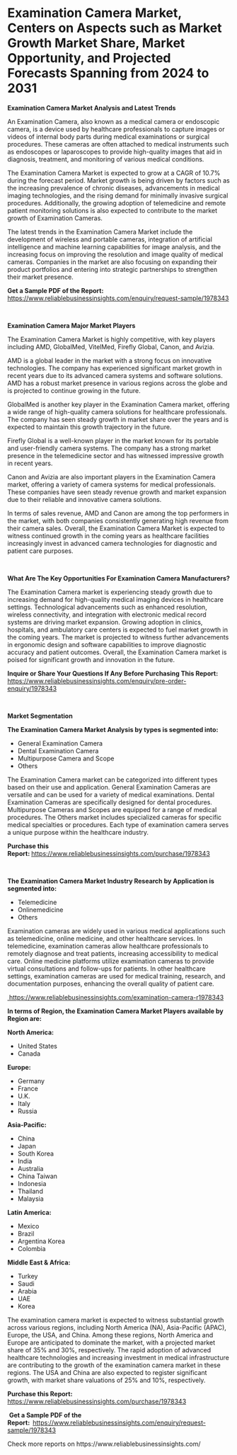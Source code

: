 <p><h1>Examination Camera Market, Centers on Aspects such as Market Growth Market Share, Market Opportunity, and Projected Forecasts Spanning from 2024 to 2031</h1></p><p><strong>Examination Camera Market Analysis and Latest Trends</strong></p>
<p><p>An Examination Camera, also known as a medical camera or endoscopic camera, is a device used by healthcare professionals to capture images or videos of internal body parts during medical examinations or surgical procedures. These cameras are often attached to medical instruments such as endoscopes or laparoscopes to provide high-quality images that aid in diagnosis, treatment, and monitoring of various medical conditions.</p><p>The Examination Camera Market is expected to grow at a CAGR of 10.7% during the forecast period. Market growth is being driven by factors such as the increasing prevalence of chronic diseases, advancements in medical imaging technologies, and the rising demand for minimally invasive surgical procedures. Additionally, the growing adoption of telemedicine and remote patient monitoring solutions is also expected to contribute to the market growth of Examination Cameras.</p><p>The latest trends in the Examination Camera Market include the development of wireless and portable cameras, integration of artificial intelligence and machine learning capabilities for image analysis, and the increasing focus on improving the resolution and image quality of medical cameras. Companies in the market are also focusing on expanding their product portfolios and entering into strategic partnerships to strengthen their market presence.</p></p>
<p><strong>Get a Sample PDF of the Report:&nbsp;</strong> <a href="https://www.reliablebusinessinsights.com/enquiry/request-sample/1978343">https://www.reliablebusinessinsights.com/enquiry/request-sample/1978343</a></p>
<p>&nbsp;</p>
<p><strong>Examination Camera Major Market Players</strong></p>
<p><p>The Examination Camera Market is highly competitive, with key players including AMD, GlobalMed, VitelMed, Firefly Global, Canon, and Avizia. </p><p>AMD is a global leader in the market with a strong focus on innovative technologies. The company has experienced significant market growth in recent years due to its advanced camera systems and software solutions. AMD has a robust market presence in various regions across the globe and is projected to continue growing in the future.</p><p>GlobalMed is another key player in the Examination Camera market, offering a wide range of high-quality camera solutions for healthcare professionals. The company has seen steady growth in market share over the years and is expected to maintain this growth trajectory in the future.</p><p>Firefly Global is a well-known player in the market known for its portable and user-friendly camera systems. The company has a strong market presence in the telemedicine sector and has witnessed impressive growth in recent years.</p><p>Canon and Avizia are also important players in the Examination Camera market, offering a variety of camera systems for medical professionals. These companies have seen steady revenue growth and market expansion due to their reliable and innovative camera solutions.</p><p>In terms of sales revenue, AMD and Canon are among the top performers in the market, with both companies consistently generating high revenue from their camera sales. Overall, the Examination Camera Market is expected to witness continued growth in the coming years as healthcare facilities increasingly invest in advanced camera technologies for diagnostic and patient care purposes.</p></p>
<p>&nbsp;</p>
<p><strong>What Are The Key Opportunities For Examination Camera Manufacturers?</strong></p>
<p><p>The Examination Camera market is experiencing steady growth due to increasing demand for high-quality medical imaging devices in healthcare settings. Technological advancements such as enhanced resolution, wireless connectivity, and integration with electronic medical record systems are driving market expansion. Growing adoption in clinics, hospitals, and ambulatory care centers is expected to fuel market growth in the coming years. The market is projected to witness further advancements in ergonomic design and software capabilities to improve diagnostic accuracy and patient outcomes. Overall, the Examination Camera market is poised for significant growth and innovation in the future.</p></p>
<p><strong>Inquire or Share Your Questions If Any Before Purchasing This Report:</strong> <a href="https://www.reliablebusinessinsights.com/enquiry/pre-order-enquiry/1978343">https://www.reliablebusinessinsights.com/enquiry/pre-order-enquiry/1978343</a></p>
<p>&nbsp;</p>
<p><strong>Market Segmentation</strong></p>
<p><strong>The Examination Camera Market Analysis by types is segmented into:</strong></p>
<p><ul><li>General Examination Camera</li><li>Dental Examination Camera</li><li>Multipurpose Camera and Scope</li><li>Others</li></ul></p>
<p><p>The Examination Camera market can be categorized into different types based on their use and application. General Examination Cameras are versatile and can be used for a variety of medical examinations. Dental Examination Cameras are specifically designed for dental procedures. Multipurpose Cameras and Scopes are equipped for a range of medical procedures. The Others market includes specialized cameras for specific medical specialties or procedures. Each type of examination camera serves a unique purpose within the healthcare industry.</p></p>
<p><strong>Purchase this Report:&nbsp;</strong><a href="https://www.reliablebusinessinsights.com/purchase/1978343">https://www.reliablebusinessinsights.com/purchase/1978343</a></p>
<p>&nbsp;</p>
<p><strong>The Examination Camera Market Industry Research by Application is segmented into:</strong></p>
<p><ul><li>Telemedicine</li><li>Onlinemedicine</li><li>Others</li></ul></p>
<p><p>Examination cameras are widely used in various medical applications such as telemedicine, online medicine, and other healthcare services. In telemedicine, examination cameras allow healthcare professionals to remotely diagnose and treat patients, increasing accessibility to medical care. Online medicine platforms utilize examination cameras to provide virtual consultations and follow-ups for patients. In other healthcare settings, examination cameras are used for medical training, research, and documentation purposes, enhancing the overall quality of patient care.</p></p>
<p><a href="https://www.reliablebusinessinsights.com/examination-camera-r1978343">&nbsp;https://www.reliablebusinessinsights.com/examination-camera-r1978343</a></p>
<p><strong>In terms of Region, the Examination Camera Market Players available by Region are:</strong></p>
<p>
    <p> <strong> North America: </strong>
        <ul>
            <li>United States</li>
            <li>Canada</li>
        </ul>
        </p> 
    <p> <strong> Europe: </strong>
        <ul>
            <li>Germany</li>
            <li>France</li>
            <li>U.K.</li>
            <li>Italy</li>
            <li>Russia</li>
        </ul>
        </p> 
    <p> <strong> Asia-Pacific: </strong>
        <ul>
            <li>China</li>
            <li>Japan</li>
            <li>South Korea</li>
            <li>India</li>
            <li>Australia</li>
            <li>China Taiwan</li>
            <li>Indonesia</li>
            <li>Thailand</li>
            <li>Malaysia</li>
        </ul>
        </p> 
    <p> <strong> Latin America: </strong>
        <ul>
            <li>Mexico</li>
            <li>Brazil</li>
            <li>Argentina Korea</li>
            <li>Colombia</li>
        </ul>
        </p> 
    <p> <strong> Middle East & Africa: </strong>
        <ul>
            <li>Turkey</li>
            <li>Saudi</li>
            <li>Arabia</li>
            <li>UAE</li>
            <li>Korea</li>
        </ul>
    </p>
    </p>
<p><p>The examination camera market is expected to witness substantial growth across various regions, including North America (NA), Asia-Pacific (APAC), Europe, the USA, and China. Among these regions, North America and Europe are anticipated to dominate the market, with a projected market share of 35% and 30%, respectively. The rapid adoption of advanced healthcare technologies and increasing investment in medical infrastructure are contributing to the growth of the examination camera market in these regions. The USA and China are also expected to register significant growth, with market share valuations of 25% and 10%, respectively.</p></p>
<p><strong>Purchase this Report: </strong><a href="https://www.reliablebusinessinsights.com/purchase/1978343">https://www.reliablebusinessinsights.com/purchase/1978343</a></p>
<p>&nbsp;<strong>Get a Sample PDF of the Report:&nbsp;&nbsp;</strong><a href="https://www.reliablebusinessinsights.com/enquiry/request-sample/1978343">https://www.reliablebusinessinsights.com/enquiry/request-sample/1978343</a></p>
<p><strong></strong></p>
<p>Check more reports on https://www.reliablebusinessinsights.com/</p>
